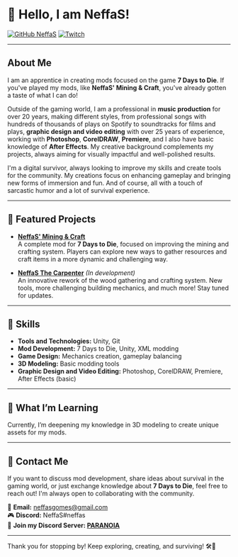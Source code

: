 # 👋 Hello, I am NeffaS!

[![GitHub NeffaS](https://img.shields.io/github/followers/NeffaS?label=follow&style=social)](https://github.com/oNeffaS)
[![Twitch](https://img.shields.io/twitch/status/NeffaS?style=social)](https://www.twitch.tv/o_neffas)

---

## About Me
I am an apprentice in creating mods focused on the game **7 Days to Die**. If you've played my mods, like **NeffaS' Mining & Craft**, you've already gotten a taste of what I can do!

Outside of the gaming world, I am a professional in **music production** for over 20 years, making different styles, from professional songs with hundreds of thousands of plays on Spotify to soundtracks for films and plays, **graphic design and video editing** with over 25 years of experience, working with **Photoshop**, **CorelDRAW**, **Premiere**, and I also have basic knowledge of **After Effects**. My creative background complements my projects, always aiming for visually impactful and well-polished results.

I'm a digital survivor, always looking to improve my skills and create tools for the community. My creations focus on enhancing gameplay and bringing new forms of immersion and fun. And of course, all with a touch of sarcastic humor and a lot of survival experience.

---

## 🚧 Featured Projects

- **[NeffaS' Mining & Craft](https://github.com/oNeffaS/NeffaS-Mining-n-Craft)**  
  A complete mod for **7 Days to Die**, focused on improving the mining and crafting system. Players can explore new ways to gather resources and craft items in a more dynamic and challenging way.

- **[NeffaS The Carpenter](https://github.com/oNeffaS/NeffaS-The-Carpenter)** *(In development)*  
  An innovative rework of the wood gathering and crafting system. New tools, more challenging building mechanics, and much more! Stay tuned for updates.

---

## 🔧 Skills

- **Tools and Technologies:** Unity, Git
- **Mod Development:** 7 Days to Die, Unity, XML modding
- **Game Design:** Mechanics creation, gameplay balancing
- **3D Modeling:** Basic modding tools
- **Graphic Design and Video Editing:** Photoshop, CorelDRAW, Premiere, After Effects (basic)

---

## 🌱 What I’m Learning

Currently, I’m deepening my knowledge in 3D modeling to create unique assets for my mods.

---

## 💬 Contact Me

If you want to discuss mod development, share ideas about survival in the gaming world, or just exchange knowledge about **7 Days to Die**, feel free to reach out! I'm always open to collaborating with the community.

📧 **Email:** neffasgomes@gmail.com  
🎮 **Discord:** NeffaS#neffas  
🔗 **Join my Discord Server: [PARANOIA](https://discord.gg/WEfsx3XAY7)**

---

Thank you for stopping by! Keep exploring, creating, and surviving! 🛠️🌲
